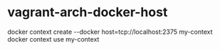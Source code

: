 # vagrant-arch-docker-host
docker context create --docker host=tcp://localhost:2375 my-context  
docker context use my-context
